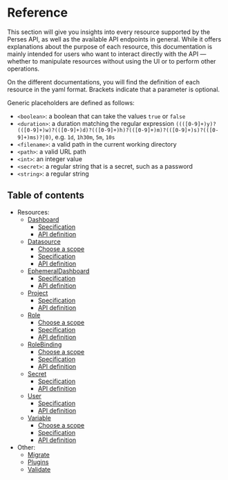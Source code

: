 # Reference

This section will give you insights into every resource supported by the Perses API, as well as the available API endpoints in general. While it offers explanations about the purpose of each resource, this documentation is mainly intended for users who want to interact directly with the API — whether to manipulate resources without using the UI or to perform other operations.

On the different documentations, you will find the definition of each resource in the yaml format.
Brackets indicate that a parameter is optional.

Generic placeholders are defined as follows:

- `<boolean>`: a boolean that can take the values `true` or `false`
- `<duration>`: a duration matching the regular
  expression `((([0-9]+)y)?(([0-9]+)w)?(([0-9]+)d)?(([0-9]+)h)?(([0-9]+)m)?(([0-9]+)s)?(([0-9]+)ms)?|0)`,
  e.g. `1d`, `1h30m`, `5m`, `10s`
- `<filename>`: a valid path in the current working directory
- `<path>`: a valid URL path
- `<int>`: an integer value
- `<secret>`: a regular string that is a secret, such as a password
- `<string>`: a regular string

## Table of contents

- Resources:
    - [Dashboard](./dashboard.md)
        - [Specification](./dashboard.md#dashboard-specification)
        - [API definition](./dashboard.md#api-definition)
    - [Datasource](./datasource.md)
        - [Choose a scope](./datasource.md#choose-a-scope)
        - [Specification](./datasource.md#datasource-specification)
        - [API definition](./datasource.md#api-definition)
    - [EphemeralDashboard](./ephemeral-dashboard.md)
        - [Specification](./ephemeral-dashboard.md#ephemeral-dashboard-specification)
        - [API definition](./ephemeral-dashboard.md#api-definition)
    - [Project](./project.md)
        - [Specification](./project.md#project-specification)
        - [API definition](./project.md#api-definition)
    - [Role](./role.md)
        - [Choose a scope](./datasource.md#choose-a-scope)
        - [Specification](./role.md#role-specification)
        - [API definition](./role.md#api-definition)
    - [RoleBinding](./rolebinding.md)
        - [Choose a scope](./rolebinding.md#choose-a-scope)
        - [Specification](./rolebinding.md#rolebinding-specification)
        - [API definition](./rolebinding.md#api-definition)
    - [Secret](./secret.md)
        - [Specification](./secret.md#secret-specification)
        - [API definition](./secret.md#api-definition)
    - [User](./user.md)
        - [Specification](./user.md#user-specification)
        - [API definition](./user.md#api-definition)
    - [Variable](./variable.md)
        - [Choose a scope](./variable.md#choose-a-scope)
        - [Specification](./variable.md#variable-specification)
        - [API definition](./variable.md#api-definition)
- Other:
    - [Migrate](./migrate.md)
    - [Plugins](./plugins.md)
    - [Validate](./validate.md)


